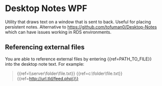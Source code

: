 ﻿# Desktop Notes WPF

Utility that draws text on a window that is sent to back. Useful for placing persistent notes. Alternative to https://github.com/tofuman0/Desktop-Notes which can have issues working in RDS environments.

## Referencing external files

You are able to reference external files by entering \{\{ref=PATH_TO_FILE\}\} into the desktop note text. For example:
> \{\{ref=\\\\server\\folder\\file.txt\}\}
> \{\{ref=c:\\folder\\file.txt\}\}
> \{\{ref=http://url.tld/feed.php\}\}
